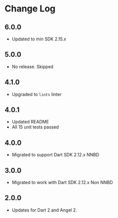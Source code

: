 # Change Log

## 6.0.0

* Updated to min SDK 2.15.x

## 5.0.0

* No release. Skipped

## 4.1.0

* Upgraded to `lints` linter

## 4.0.1

* Updated README
* All 15 unit tests passed

## 4.0.0

* Migrated to support Dart SDK 2.12.x NNBD

## 3.0.0

* Migrated to work with Dart SDK 2.12.x Non NNBD

## 2.0.0

* Updates for Dart 2 and Angel 2.
